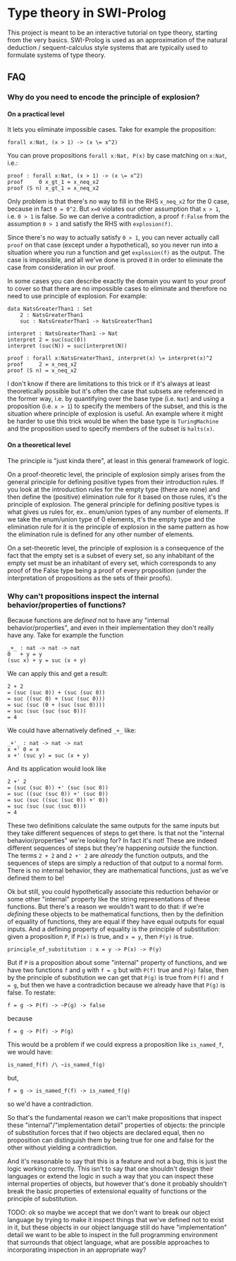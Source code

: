 # Type theory in SWI-Prolog

This project is meant to be an interactive tutorial on type theory, starting from the very basics. SWI-Prolog is used as an approximation of the natural deduction / sequent-calculus style systems that are typically used to formulate systems of type theory.


## FAQ
### Why do you need to encode the principle of explosion?

#### On a practical level
It lets you eliminate impossible cases. Take for example the proposition:

	forall x:Nat, (x > 1) -> (x \= x^2)

You can prove propositions `forall x:Nat, P(x)` by case matching on `x:Nat`, i.e.:

	proof : forall x:Nat, (x > 1) -> (x \= x^2)
	proof     0 x_gt_1 = x_neq_x2
	proof (S n) x_gt_1 = x_neq_x2

Only problem is that there's no way to fill in the RHS `x_neq_x2` for the 0 case, because in fact `0 = 0^2`. But `x=0` violates our other assumption that `x > 1`, i.e. `0 > 1` is false. So we can derive a contradiction, a proof `f:False` from the assumption `0 > 1` and satisfy the RHS with `explosion(f)`.

Since there's no way to actually satisfy `0 > 1`, you can never actually call `proof` on that case (except under a hypothetical), so you never run into a situation where you run a function and get `explosion(f)` as the output. The case is impossible, and all we've done is proved it in order to eliminate the case from consideration in our proof.

In some cases you can describe exactly the domain you want to your proof to cover so that there are no impossible cases to eliminate and therefore no need to use principle of explosion. For example:

	data NatsGreaterThan1 : Set
		2 : NatsGreaterThan1
		suc : NatsGreaterThan1 -> NatsGreaterThan1
	
	interpret : NatsGreaterThan1 -> Nat
	interpret 2 = suc(suc(0))
	interpret (suc(N)) = suc(interpret(N))

	proof : forall x:NatsGreaterThan1, interpret(x) \= interpret(x)^2
	proof	  2 = x_neq_x2
	proof (S n) = x_neq_x2

I don't know if there are limitations to this trick or if it's always at least theoretically possible but it's often the case that subsets are referenced in the former way, i.e. by quantifying over the base type (i.e. `Nat`) and using a proposition (i.e. `x > 1`) to specify the members of the subset, and this is the situation where principle of explosion is useful. An example where it might be harder to use this trick would be when the base type is `TuringMachine` and the proposition used to specify members of the subset is `halts(x)`.

#### On a theoretical level

The principle is "just kinda there", at least in this general framework of logic.

On a proof-theoretic level, the principle of explosion simply arises from the general principle for defining positive types from their introduction rules. If you look at the introduction rules for the empty type (there are none) and then define the (positive) elimination rule for it based on those rules, it's the principle of explosion. The general principle for defining positive types is what gives us rules for, ex.. enum/union types of any number of elements. If we take the enum/union type of 0 elements, it's the empty type and the elimination rule for it is the principle of explosion in the same pattern as how the elimination rule is defined for any other number of elements.

On a set-theoretic level, the principle of explosion is a consequence of the fact that the empty set is a subset of every set, so any inhabitant of the empty set must be an inhabitant of every set, which corresponds to any proof of the False type being a proof of every proposition (under the interpretation of propositions as the sets of their proofs).

### Why can't propositions inspect the internal behavior/properties of functions?
Because functions are *defined* not to have any "internal behavior/properties", and even in their implementation they don't really have any. Take for example the function 

	_+_ : nat -> nat -> nat
	0 	+ y = y
	(suc x) + y = suc (x + y)

We can apply this and get a result:

	2 + 2
	= (suc (suc 0)) + (suc (suc 0))
	= suc ((suc 0) + (suc (suc 0)))
	= suc (suc (0 + (suc (suc 0))))
	= suc (suc (suc (suc 0)))
	= 4

We could have alternatively defined `_+_` like:

	_+'_ : nat -> nat -> nat
	x +' 0 = x
	x +' (suc y) = suc (x + y)

And its application would look like

	2 +' 2
	= (suc (suc 0)) +' (suc (suc 0))
	= suc ((suc (suc 0)) +' (suc 0))
	= suc (suc ((suc (suc 0)) +' 0))
	= suc (suc (suc (suc 0)))
	= 4

These two definitions calculate the same outputs for the same inputs but they take different sequences of steps to get there. Is that not the "internal behavior/properties" we're looking for? In fact it's not! These are indeed different sequences of steps but they're happening *outside* the function. The terms `2 + 2` and `2 +' 2` are *already* the function outputs, and the sequences of steps are simply a reduction of that output to a normal form. There is no internal behavior, they are mathematical functions, just as we've defined them to be!

Ok but still, you could hypothetically associate this reduction behavior or some other "internal" property like the string representations of these functions. But there's a reason we wouldn't want to do that: if we're *defining* these objects to be mathematical functions, then by the definition of equality of functions, they are equal if they have equal outputs for equal inputs. And a defining property of equality is the principle of substitution: given a proposition `P`, if `P(x)` is true, and `x = y`, then `P(y)` is true.

	principle_of_substitution : x = y -> P(x) -> P(y)


But if `P` is a proposition about some "internal" property of functions, and we have two functions `f` and `g` with `f = g` but with `P(f)` true and `P(g)` false, then by the principle of substitution we can get that `P(g)` is true from `P(f)` and `f = g`, but then we have a contradiction because we already have that `P(g)` is false. To restate:

	f = g -> P(f) -> ~P(g) -> false

because

	f = g -> P(f) -> P(g)

This would be a problem if we could express a proposition like `is_named_f`, we would have:

	is_named_f(f) /\ ~is_named_f(g)

but,

	f = g -> is_named_f(f) -> is_named_f(g)

so we'd have a contradiction.

So that's the fundamental reason we can't make propositions that inspect these "internal"/"implementation detail" properties of objects: the principle of substitution forces that if two objects are declared equal, then no proposition can distinguish them by being true for one and false for the other without yielding a contradiction.

And it's reasonable to say that this is a feature and not a bug, this is just the logic working correctly. This isn't to say that one shouldn't design their languages or extend the logic in such a way that you can inspect these internal properties of objects, but however that's done it probably shouldn't break the basic properties of extensional equality of functions or the principle of substitution.

TODO: ok so maybe we accept that we don't want to break our object language by trying to make it inspect things that we've defined not to exist in it, but these objects in our object language still do have "implementation" detail we want to be able to inspect in the full programming environment that surrounds that object language, what are possible approaches to incorporating inspection in an appropriate way?
